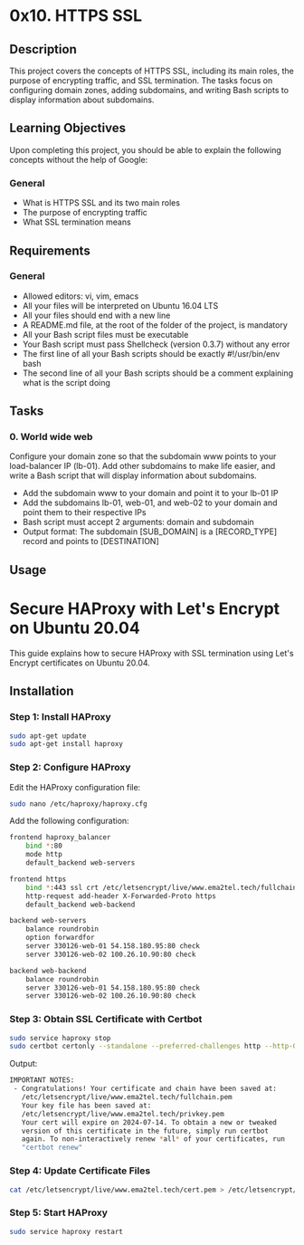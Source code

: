 # 0x10. HTTPS SSL

## Description

This project covers the concepts of HTTPS SSL, including its main roles, the purpose of encrypting traffic, and SSL termination. The tasks focus on configuring domain zones, adding subdomains, and writing Bash scripts to display information about subdomains.

## Learning Objectives

Upon completing this project, you should be able to explain the following concepts without the help of Google:

### General

- What is HTTPS SSL and its two main roles
- The purpose of encrypting traffic
- What SSL termination means

## Requirements

### General

- Allowed editors: vi, vim, emacs
- All your files will be interpreted on Ubuntu 16.04 LTS
- All your files should end with a new line
- A README.md file, at the root of the folder of the project, is mandatory
- All your Bash script files must be executable
- Your Bash script must pass Shellcheck (version 0.3.7) without any error
- The first line of all your Bash scripts should be exactly #!/usr/bin/env bash
- The second line of all your Bash scripts should be a comment explaining what is the script doing

## Tasks

### 0. World wide web

Configure your domain zone so that the subdomain www points to your load-balancer IP (lb-01). Add other subdomains to make life easier, and write a Bash script that will display information about subdomains.

- Add the subdomain www to your domain and point it to your lb-01 IP
- Add the subdomains lb-01, web-01, and web-02 to your domain and point them to their respective IPs
- Bash script must accept 2 arguments: domain and subdomain
- Output format: The subdomain [SUB_DOMAIN] is a [RECORD_TYPE] record and points to [DESTINATION]

## Usage

# Secure HAProxy with Let's Encrypt on Ubuntu 20.04

This guide explains how to secure HAProxy with SSL termination using Let's Encrypt certificates on Ubuntu 20.04.

## Installation

### Step 1: Install HAProxy

```bash
sudo apt-get update
sudo apt-get install haproxy
```
### Step 2: Configure HAProxy
Edit the HAProxy configuration file:
```bash
sudo nano /etc/haproxy/haproxy.cfg
```
Add the following configuration:
```bash
frontend haproxy_balancer
    bind *:80
    mode http
    default_backend web-servers

frontend https
    bind *:443 ssl crt /etc/letsencrypt/live/www.ema2tel.tech/fullchain.pem
    http-request add-header X-Forwarded-Proto https
    default_backend web-backend

backend web-servers
    balance roundrobin
    option forwardfor
    server 330126-web-01 54.158.180.95:80 check
    server 330126-web-02 100.26.10.90:80 check

backend web-backend
    balance roundrobin
    server 330126-web-01 54.158.180.95:80 check
    server 330126-web-02 100.26.10.90:80 check
```
### Step 3: Obtain SSL Certificate with Certbot

```bash
sudo service haproxy stop
sudo certbot certonly --standalone --preferred-challenges http --http-01-port 80 -d www.ema2tel.tech
```
Output:
```bash
IMPORTANT NOTES:
 - Congratulations! Your certificate and chain have been saved at:
   /etc/letsencrypt/live/www.ema2tel.tech/fullchain.pem
   Your key file has been saved at:
   /etc/letsencrypt/live/www.ema2tel.tech/privkey.pem
   Your cert will expire on 2024-07-14. To obtain a new or tweaked
   version of this certificate in the future, simply run certbot
   again. To non-interactively renew *all* of your certificates, run
   "certbot renew"
```
### Step 4: Update Certificate Files
```bash
cat /etc/letsencrypt/live/www.ema2tel.tech/cert.pem > /etc/letsencrypt/live/www.ema2tel.tech/fullchain.pem && cat /etc/letsencrypt/live/www.ema2tel.tech/privkey.pem >> /etc/letsencrypt/live/www.ema2tel.tech/fullchain.pem
```
### Step 5: Start HAProxy
```bash
sudo service haproxy restart

```
